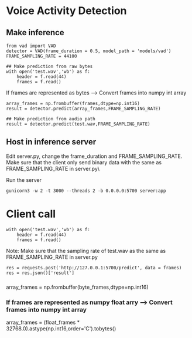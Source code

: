 # Voice Activity Detection

## Make inference
```
from vad import VAD
detector = VAD(frame_duration = 0.5, model_path = 'models/vad')
FRAME_SAMPLING_RATE = 44100

## Make prediction from raw bytes
with open('test.wav','wb') as f:
    header = f.read(44)
    frames = f.read()
```
If frames are represented as bytes --> Convert frames into numpy int array
```
array_frames = np.frombuffer(frames,dtype=np.int16)
result = detector.predict(array_frames,FRAME_SAMPLING_RATE)

## Make prediction from audio path
result = detector.predict(test.wav,FRAME_SAMPLING_RATE)

```

## Host in inference server

Edit server.py, change the frame_duration and FRAME_SAMPLING_RATE.\
Make sure that the client only send binary data with the same as FRAME_SAMPLING_RATE in server.py\

Run the server
```
gunicorn3 -w 2 -t 3000 --threads 2 -b 0.0.0.0:5700 server:app
```

# Client call
```
with open('test.wav','wb') as f:
    header = f.read(44)
    frames = f.read()
```

Note: Make sure that the sampling rate of test.wav as the same as FRAME_SAMPLING_RATE in server.py

```
res = requests.post('http://127.0.0.1:5700/predict', data = frames)
res = res.json()['result']
```

### 
array_frames = np.frombuffer(byte_frames,dtype=np.int16)

### If frames are represented as numpy float arry --> Convert frames into numpy int array
array_frames = (float_frames * 32768.0).astype(np.int16,order='C').tobytes()
